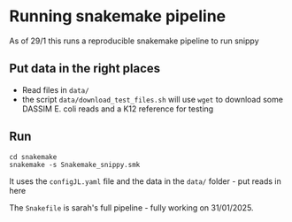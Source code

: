 # Running snakemake pipeline

As of 29/1 this runs a reproducible snakemake pipeline to run snippy

## Put data in the right places

* Read files in `data/`
* the script `data/download_test_files.sh` will use `wget` to download some
DASSIM E. coli reads and a K12 reference for testing

## Run 

`cd snakemake`  
`snakemake -s Snakemake_snippy.smk`  

It uses the `configJL.yaml` file and the data in the `data/` folder - put reads
in here

The `Snakefile` is sarah's full pipeline - fully working on 31/01/2025.
